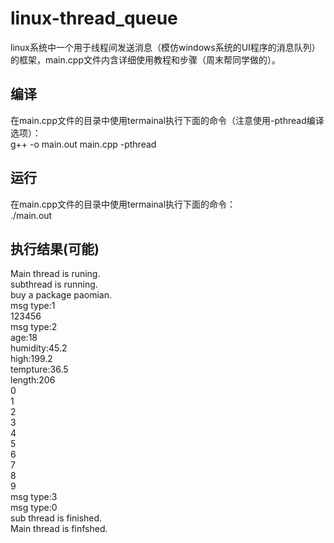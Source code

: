 # linux-thread_queue
linux系统中一个用于线程间发送消息（模仿windows系统的UI程序的消息队列）的框架，main.cpp文件内含详细使用教程和步骤（周末帮同学做的）。</br>
## 编译
在main.cpp文件的目录中使用termainal执行下面的命令（注意使用-pthread编译选项）：</br>
g++ -o main.out main.cpp -pthread
## 运行
在main.cpp文件的目录中使用termainal执行下面的命令：</br>
./main.out
## 执行结果(可能)
Main thread is runing.</br>
subthread is running.</br>
buy a package paomian.</br>
msg type:1</br>
123456</br>
msg type:2</br>
age:18</br>
humidity:45.2</br>
high:199.2</br>
tempture:36.5</br>
length:206</br>
0</br>
1</br>
2</br>
3</br>
4</br>
5</br>
6</br>
7</br>
8</br>
9</br>
msg type:3</br>
msg type:0</br>
sub thread is finished.</br>
Main thread is finfshed.</br>

